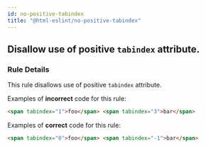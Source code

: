 ```yaml
---
id: no-positive-tabindex
title: "@html-eslint/no-positive-tabindex"
---
```


## Disallow use of positive `tabindex` attribute.

### Rule Details

This rule disallows use of positive `tabindex` attribute.

Examples of **incorrect** code for this rule:

```html
<span tabindex="1">foo</span> <span tabindex="3">bar</span>
```

Examples of **correct** code for this rule:

```html
<span tabindex="0">foo</span> <span tabindex="-1">bar</span>
```
